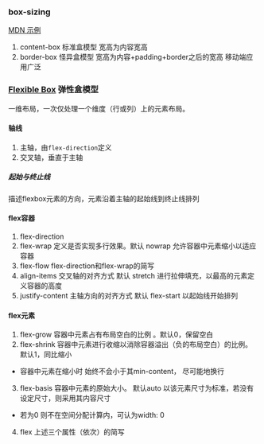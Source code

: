 ### box-sizing
[MDN 示例](https://developer.mozilla.org/zh-CN/docs/Web/CSS/box-sizing)

1. content-box 标准盒模型 宽高为内容宽高
2. border-box 怪异盒模型 宽高为内容+padding+border之后的宽高 移动端应用广泛


### [Flexible Box](https://developer.mozilla.org/zh-CN/docs/Web/CSS/CSS_Flexible_Box_Layout/Basic_Concepts_of_Flexbox) 弹性盒模型
一维布局，一次仅处理一个维度（行或列）上的元素布局。

#### 轴线
1. 主轴，由`flex-direction`定义
2. 交叉轴，垂直于主轴

##### 起始与终止线
描述flexbox元素的方向，元素沿着主轴的起始线到终止线排列

#### flex容器
1. flex-direction
2. flex-wrap 定义是否实现多行效果。默认 nowrap 允许容器中元素缩小以适应容器
3. flex-flow flex-direction和flex-wrap的简写
4. align-items 交叉轴的对齐方式 默认 stretch 进行拉伸填充，以最高的元素定义容器的高度
5. justify-content 主轴方向的对齐方式 默认 flex-start 以起始线开始排列
#### flex元素
1. flex-grow 容器中元素占有布局空白的比例 。默认0，保留空白
2. flex-shrink 容器中元素进行收缩以消除容器溢出（负的布局空白）的比例。默认1，同比缩小
  - 容器中元素在缩小时 始终不会小于其min-content， 尽可能地换行
3. flex-basis 容器中元素的原始大小。 默认auto 以该元素尺寸为标准，若没有设定尺寸，则采用其内容尺寸
  - 若为0 则不在空间分配计算内，可认为width: 0
4. flex 上述三个属性（依次）的简写


